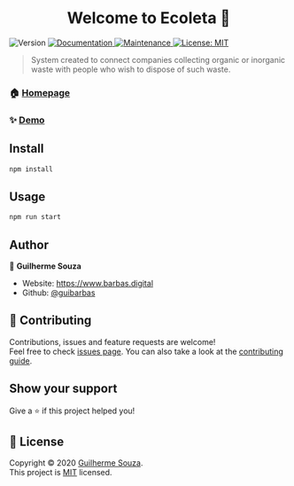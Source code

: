 <h1 align="center">Welcome to Ecoleta 👋</h1>
<p>
  <img alt="Version" src="https://img.shields.io/badge/version-1.0.0-blue.svg?cacheSeconds=2592000" />
  <a href="https://github.com/guibarbas/ecoleta#readme" target="_blank">
    <img alt="Documentation" src="https://img.shields.io/badge/documentation-yes-brightgreen.svg" />
  </a>
  <a href="https://github.com/guibarbas/ecoleta/graphs/commit-activity" target="_blank">
    <img alt="Maintenance" src="https://img.shields.io/badge/Maintained%3F-yes-green.svg" />
  </a>
  <a href="https://github.com/guibarbas/ecoleta/blob/master/LICENSE" target="_blank">
    <img alt="License: MIT" src="https://img.shields.io/github/license/guibarbas/Ecoleta" />
  </a>
</p>

> System created to connect companies collecting organic or inorganic waste with people who wish to dispose of such waste.

### 🏠 [Homepage](https://github.com/guibarbas/ecoleta#readme)

### ✨ [Demo](https://ecoleta-gui.herokuapp.com/)

## Install

```sh
npm install
```

## Usage

```sh
npm run start
```

## Author

👤 **Guilherme Souza**

* Website: https://www.barbas.digital
* Github: [@guibarbas](https://github.com/guibarbas)

## 🤝 Contributing

Contributions, issues and feature requests are welcome!<br />Feel free to check [issues page](https://github.com/guibarbas/ecoleta/issues). You can also take a look at the [contributing guide](https://github.com/guibarbas/ecoleta/blob/master/CONTRIBUTING.md).

## Show your support

Give a ⭐️ if this project helped you!

## 📝 License

Copyright © 2020 [Guilherme Souza](https://github.com/guibarbas).<br />
This project is [MIT](https://github.com/guibarbas/ecoleta/blob/master/LICENSE) licensed.
